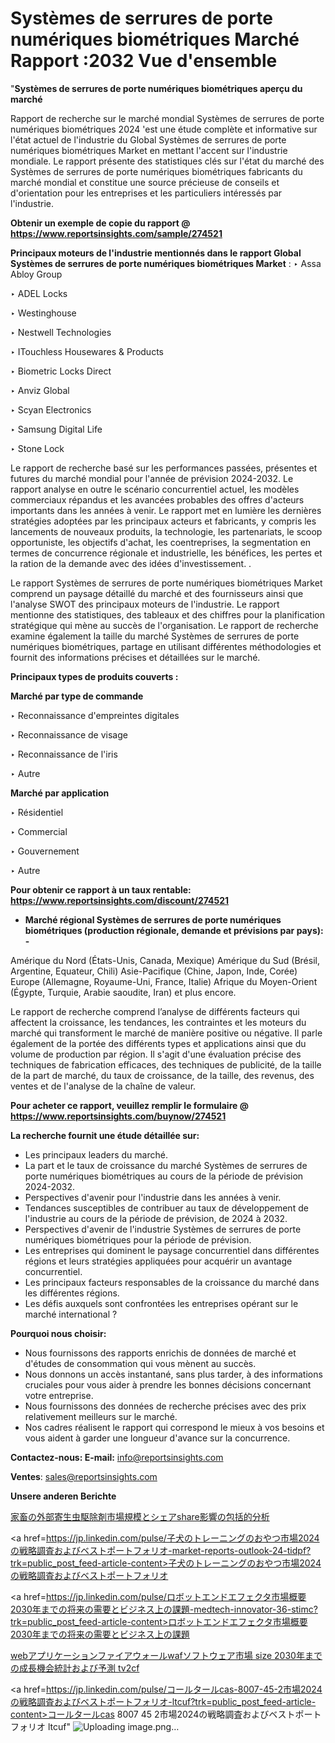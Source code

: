 # Systèmes de serrures de porte numériques biométriques Marché Rapport :2032 Vue d'ensemble

"<strong>Systèmes de serrures de porte numériques biométriques aperçu du marché</strong>

Rapport de recherche sur le marché mondial Systèmes de serrures de porte numériques biométriques 2024 'est une étude complète et informative sur l'état actuel de l'industrie du Global Systèmes de serrures de porte numériques biométriques Market en mettant l'accent sur l'industrie mondiale. Le rapport présente des statistiques clés sur l'état du marché des Systèmes de serrures de porte numériques biométriques fabricants du marché mondial et constitue une source précieuse de conseils et d'orientation pour les entreprises et les particuliers intéressés par l'industrie.

<strong>Obtenir un exemple de copie du rapport @ <a href=https://www.reportsinsights.com/sample/274521>https://www.reportsinsights.com/sample/274521</a></strong>

<strong>Principaux moteurs de l'industrie mentionnés dans le rapport Global Systèmes de serrures de porte numériques biométriques Market</strong> :
‣ Assa Abloy Group

‣ ADEL Locks

‣ Westinghouse

‣ Nestwell Technologies

‣ ITouchless Housewares & Products

‣ Biometric Locks Direct

‣ Anviz Global

‣ Scyan Electronics

‣ Samsung Digital Life

‣ Stone Lock

Le rapport de recherche basé sur les performances passées, présentes et futures du marché mondial pour l'année de prévision 2024-2032. Le rapport analyse en outre le scénario concurrentiel actuel, les modèles commerciaux répandus et les avancées probables des offres d'acteurs importants dans les années à venir. Le rapport met en lumière les dernières stratégies adoptées par les principaux acteurs et fabricants, y compris les lancements de nouveaux produits, la technologie, les partenariats, le scoop opportuniste, les objectifs d'achat, les coentreprises, la segmentation en termes de concurrence régionale et industrielle, les bénéfices, les pertes et la ration de la demande avec des idées d'investissement. .

Le rapport Systèmes de serrures de porte numériques biométriques Market comprend un paysage détaillé du marché et des fournisseurs ainsi que l'analyse SWOT des principaux moteurs de l'industrie. Le rapport mentionne des statistiques, des tableaux et des chiffres pour la planification stratégique qui mène au succès de l'organisation. Le rapport de recherche examine également la taille du marché Systèmes de serrures de porte numériques biométriques, partage en utilisant différentes méthodologies et fournit des informations précises et détaillées sur le marché.

<strong>Principaux types de produits couverts :</strong>

<strong>Marché par type de commande</strong>

‣ Reconnaissance d'empreintes digitales

‣ Reconnaissance de visage

‣ Reconnaissance de l'iris

‣ Autre

<strong>Marché par application</strong>

‣ Résidentiel

‣ Commercial

‣ Gouvernement

‣ Autre

<strong>Pour obtenir ce rapport à un taux rentable: <a href=https://www.reportsinsights.com/discount/274521>https://www.reportsinsights.com/discount/274521</a></strong>
<ul>
  <li><strong>Marché régional Systèmes de serrures de porte numériques biométriques (production régionale, demande et prévisions par pays): -</strong></li>
</ul>
Amérique du Nord (États-Unis, Canada, Mexique)
Amérique du Sud (Brésil, Argentine, Equateur, Chili)
Asie-Pacifique (Chine, Japon, Inde, Corée)
Europe (Allemagne, Royaume-Uni, France, Italie)
Afrique du Moyen-Orient (Égypte, Turquie, Arabie saoudite, Iran) et plus encore.

Le rapport de recherche comprend l’analyse de différents facteurs qui affectent la croissance, les tendances, les contraintes et les moteurs du marché qui transforment le marché de manière positive ou négative. Il parle également de la portée des différents types et applications ainsi que du volume de production par région. Il s'agit d'une évaluation précise des techniques de fabrication efficaces, des techniques de publicité, de la taille de la part de marché, du taux de croissance, de la taille, des revenus, des ventes et de l'analyse de la chaîne de valeur.

<strong>Pour acheter ce rapport, veuillez remplir le formulaire @   <a href=https://www.reportsinsights.com/buynow/274521>https://www.reportsinsights.com/buynow/274521</a></strong>

<strong>La recherche fournit une étude détaillée sur:</strong>
<ul>
  <li>Les principaux leaders du marché.</li>
  <li>La part et le taux de croissance du marché Systèmes de serrures de porte numériques biométriques au cours de la période de prévision 2024-2032.</li>
  <li>Perspectives d'avenir pour l'industrie dans les années à venir.</li>
  <li>Tendances susceptibles de contribuer au taux de développement de l'industrie au cours de la période de prévision, de 2024 à 2032.</li>
  <li>Perspectives d'avenir de l'industrie Systèmes de serrures de porte numériques biométriques pour la période de prévision.</li>
  <li>Les entreprises qui dominent le paysage concurrentiel dans différentes régions et leurs stratégies appliquées pour acquérir un avantage concurrentiel.</li>
  <li>Les principaux facteurs responsables de la croissance du marché dans les différentes régions.</li>
  <li>Les défis auxquels sont confrontées les entreprises opérant sur le marché international ?</li>
</ul>
<strong>Pourquoi nous choisir:</strong>
<ul>
  <li>Nous fournissons des rapports enrichis de données de marché et d'études de consommation qui vous mènent au succès.</li>
  <li>Nous donnons un accès instantané, sans plus tarder, à des informations cruciales pour vous aider à prendre les bonnes décisions concernant votre entreprise.</li>
  <li>Nous fournissons des données de recherche précises avec des prix relativement meilleurs sur le marché.</li>
  <li>Nos cadres réalisent le rapport qui correspond le mieux à vos besoins et vous aident à garder une longueur d'avance sur la concurrence.</li>
</ul>
<strong>Contactez-nous:
</strong><strong>E-mail:</strong> <a href=mailto:info@reportsinsights.com>info@reportsinsights.com</a>

<strong>Ventes</strong>: <a href=mailto:sales@reportsinsights.com>sales@reportsinsights.com</a>

<strong>Unsere anderen Berichte</strong>

<a href=https://www.linkedin.com/pulse/家畜の外部寄生虫駆除剤市場規模とシェアshare影響の包括的分析-reports-insights-expert-znqbf/>家畜の外部寄生虫駆除剤市場規模とシェアshare影響の包括的分析</a>

<a href=https://jp.linkedin.com/pulse/子犬のトレーニングのおやつ市場2024の戦略調査およびベストポートフォリオ-market-reports-outlook-24-tidpf?trk=public_post_feed-article-content>子犬のトレーニングのおやつ市場2024の戦略調査およびベストポートフォリオ</a>

<a href=https://jp.linkedin.com/pulse/ロボットエンドエフェクタ市場概要2030年までの将来の需要とビジネス上の課題-medtech-innovator-36-stimc?trk=public_post_feed-article-content>ロボットエンドエフェクタ市場概要2030年までの将来の需要とビジネス上の課題</a>

<a href=https://www.linkedin.com/pulse/webアプリケーションファイアウォールwafソフトウェア市場-size-2030年までの成長機会統計および予測-tv2cf/>webアプリケーションファイアウォールwafソフトウェア市場 size 2030年までの成長機会統計および予測 tv2cf</a>

<a href=https://jp.linkedin.com/pulse/コールタールcas-8007-45-2市場2024の戦略調査およびベストポートフォリオ-ltcuf?trk=public_post_feed-article-content>コールタールcas 8007 45 2市場2024の戦略調査およびベストポートフォリオ ltcuf</a>"
![Uploading image.png…]()
